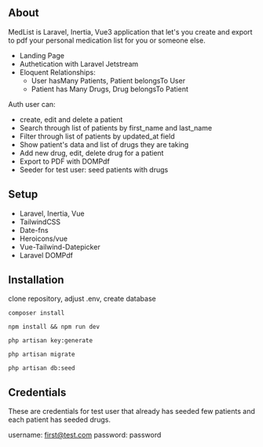 ## About

MedList is Laravel, Inertia, Vue3 application that let's you create and export to pdf your personal medication list for you or someone else.

- Landing Page
- Authetication with Laravel Jetstream
- Eloquent Relationships:
  - User hasMany Patients, Patient belongsTo User
  - Patient has Many Drugs, Drug belongsTo Patient

Auth user can:
- create, edit and delete a patient
- Search through list of patients by first_name and last_name
- Filter through list of patients by updated_at field
- Show patient's data and list of drugs they are taking
- Add new drug, edit, delete drug for a patient
- Export to PDF with DOMPdf
- Seeder for test user: seed patients with drugs

## Setup

- Laravel, Inertia, Vue
- TailwindCSS
- Date-fns
- Heroicons/vue
- Vue-Tailwind-Datepicker
- Laravel DOMPdf

## Installation

clone repository, adjust .env, create database

```composer install```

```npm install && npm run dev```

```php artisan key:generate```

```php artisan migrate```

```php artisan db:seed```


## Credentials

These are credentials for test user that already has seeded few patients and each patient has seeded drugs.

username: first@test.com
password: password
